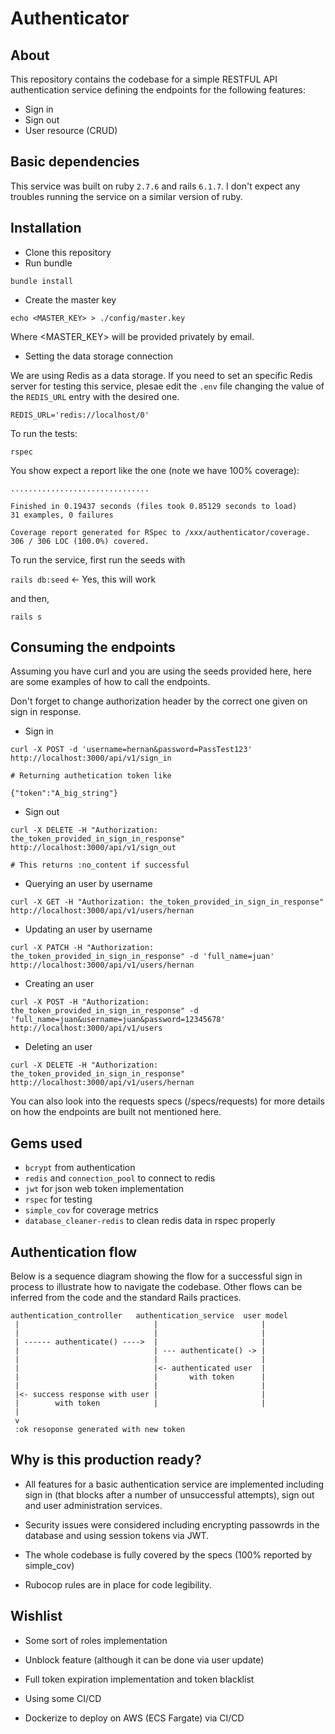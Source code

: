 # Authenticator

## About

This repository contains the codebase for a simple RESTFUL API authentication service defining
the endpoints for the following features:

- Sign in
- Sign out
- User resource (CRUD)

## Basic dependencies

This service was built on ruby `2.7.6` and rails `6.1.7`. I don't expect
any troubles running the service on a similar version of ruby.

## Installation

- Clone this repository
- Run bundle

```bundle install```

- Create the master key

```echo <MASTER_KEY> > ./config/master.key ```

Where <MASTER_KEY> will be provided privately by email.

- Setting the data storage connection

We are using Redis as a data storage. If you need to set an specific Redis
server for testing this service, plesae edit the `.env` file changing
the value of the `REDIS_URL` entry with the desired one.

```
REDIS_URL='redis://localhost/0'
```

To run the tests:

`rspec`

You show expect a report like the one (note we have 100% coverage):
```
...............................

Finished in 0.19437 seconds (files took 0.85129 seconds to load)
31 examples, 0 failures

Coverage report generated for RSpec to /xxx/authenticator/coverage. 306 / 306 LOC (100.0%) covered.
```

To run the service, first run the seeds with

`rails db:seed`  <- Yes, this will work

and then,

`rails s`

## Consuming the endpoints

Assuming you have curl and you are using the seeds provided here, 
here are some examples of how to call the endpoints.

Don't forget to change authorization header by the correct one given on
sign in response.

- Sign in

```
curl -X POST -d 'username=hernan&password=PassTest123' http://localhost:3000/api/v1/sign_in

# Returning authetication token like

{"token":"A_big_string"}
```

- Sign out

```
curl -X DELETE -H "Authorization: the_token_provided_in_sign_in_response" http://localhost:3000/api/v1/sign_out

# This returns :no_content if successful
```

- Querying an user by username

```
curl -X GET -H "Authorization: the_token_provided_in_sign_in_response" http://localhost:3000/api/v1/users/hernan
```
- Updating an user by username

```
curl -X PATCH -H "Authorization: the_token_provided_in_sign_in_response" -d 'full_name=juan' http://localhost:3000/api/v1/users/hernan
```

- Creating an user

```
curl -X POST -H "Authorization: the_token_provided_in_sign_in_response" -d 'full_name=juan&username=juan&password=12345678' http://localhost:3000/api/v1/users
```
- Deleting an user

```
curl -X DELETE -H "Authorization: the_token_provided_in_sign_in_response" http://localhost:3000/api/v1/users/hernan
```

You can also look into the requests specs (/specs/requests) for more details on how
the endpoints are built not mentioned here.

## Gems used

- `bcrypt` from authentication
- `redis` and `connection_pool` to connect to redis  
- `jwt` for json web token implementation
- `rspec` for testing
- `simple_cov` for coverage metrics
- `database_cleaner-redis` to clean redis data in rspec properly

## Authentication flow

Below is a sequence diagram showing the flow for a 
successful sign in process to illustrate how to navigate
the codebase. Other flows can be inferred from the code and
the standard Rails practices.

```
authentication_controller   authentication_service  user model
 |                              |                       |
 |                              |                       |
 | ------ authenticate() ---->  |                       |
 |                              | --- authenticate() -> |
 |                              |                       | 
 |                              |<- authenticated user  |
 |                              |       with token      | 
 |                              |                       |
 |<- success response with user |                       |
 |        with token            |                       |
 |
 v
 :ok resoponse generated with new token
```


## Why is this production ready?

- All features for a basic authentication service are implemented including
  sign in (that blocks after a number of unsuccessful attempts), sign out and 
  user administration services.
  
- Security issues were considered including encrypting passowrds in the
database and using session tokens via JWT.

- The whole codebase is fully covered by the specs (100% reported by simple_cov)

- Rubocop rules are in place for code legibility.

## Wishlist

- Some sort of roles implementation

- Unblock feature (although it can be done via user update)

- Full token expiration implementation and token blacklist

- Using some CI/CD

- Dockerize to deploy on AWS (ECS Fargate) via CI/CD
